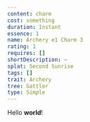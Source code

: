 ```yaml
---
content: charm
cost: something
duration: Instant
essence: 1
name: Archery e1 Charm 3
rating: 1
requires: []
shortDescription: ~
splat: Second Sunrise
tags: []
trait: Archery
tree: Gattler
type: Simple
---
```


Hello **world**!
